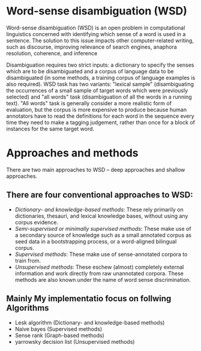 Word-sense disambiguation (WSD)
=====================================
Word-sense disambiguation (WSD) is an open problem in computational linguistics concerned with identifying which sense of a word is used in a sentence. The solution to this issue impacts other computer-related writing, such as discourse, improving relevance of search engines, anaphora resolution, coherence, and inference

Disambiguation requires two strict inputs: a dictionary to specify the senses which are to be disambiguated and a corpus of language data to be disambiguated (in some methods, a training corpus of language examples is also required). WSD task has two variants: "lexical sample" (disambiguating the occurrences of a small sample of target words which were previously selected) and "all words" task (disambiguation of all the words in a running text). "All words" task is generally consider a more realistic form of evaluation, but the corpus is more expensive to produce because human annotators have to read the definitions for each word in the sequence every time they need to make a tagging judgement, rather than once for a block of instances for the same target word.


Approaches and methods
====================
There are two main approaches to WSD – deep approaches and shallow approaches.

There are four conventional approaches to WSD:
----------------------------------------------------
- *Dictionary- and knowledge-based methods*: These rely primarily on dictionaries, thesauri, and lexical knowledge bases, without using any corpus evidence.
- *Semi-supervised or minimally supervised methods*: These make use of a secondary source of knowledge such as a small annotated corpus as seed data in a bootstrapping process, or a word-aligned bilingual corpus.
- *Supervised methods*: These make use of sense-annotated corpora to train from.
- *Unsupervised methods*: These eschew (almost) completely external information and work directly from raw unannotated corpora. These methods are also known under the name of word sense discrimination.


Mainly My implementatio focus on follwing Algorithms
------------------------------
- Lesk algorithm (Dictionary- and knowledge-based methods)
- Naive bayes (Supervised methods)
- Sense rank (Graph-based methods)
- yarrowsky decision list (Unsupervised methods) 
